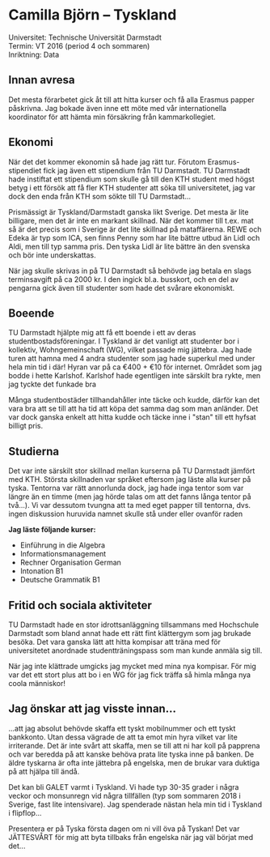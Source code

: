 # Camilla Björn – Tyskland

Universitet: Technische Universität Darmstadt  
Termin: VT 2016 (period 4 och sommaren)  
Inriktning: Data

## Innan avresa

Det mesta förarbetet gick åt till att hitta kurser och få alla Erasmus papper påskrivna. Jag bokade även inne ett möte med vår internationella koordinator för att hämta min försäkring från kammarkollegiet.

## Ekonomi

När det det kommer ekonomin så hade jag rätt tur. Förutom Erasmus-stipendiet fick jag även ett stipendium från TU Darmstadt. TU Darmstadt hade instiftat ett stipendium som skulle gå till den KTH student med högst betyg i ett försök att få fler KTH studenter att söka till universitetet, jag var dock den enda från KTH som sökte till TU Darmstadt...

Prismässigt är Tyskland/Darmstadt ganska likt Sverige. Det mesta är lite billigare, men det är inte en markant skillnad. När det kommer till t.ex. mat så är det precis som i Sverige är det lite skillnad på mataffärerna. REWE och Edeka är typ som ICA, sen finns Penny som har lite bättre utbud än Lidl och Aldi, men till typ samma pris. Den tyska Lidl är lite bättre än den svenska och bör inte underskattas.

När jag skulle skrivas in på TU Darmstadt så behövde jag betala en slags terminsavgift på ca 2000 kr. I den ingick bl.a. busskort, och en del av pengarna gick även till studenter som hade det svårare ekonomiskt.

## Boeende

TU Darmstadt hjälpte mig att få ett boende i ett av deras studentbostadsföreningar. I Tyskland är det vanligt att studenter bor i kollektiv, Wohngemeinschaft (WG), vilket passade mig jättebra. Jag hade turen att hamna med 4 andra studenter som jag hade superkul med under hela min tid i där! Hyran var på ca €400 + €10 för internet. Området som jag bodde i hette Karlshof. Karlshof hade egentligen inte särskilt bra rykte, men jag tyckte det funkade bra

Många studentbostäder tillhandahåller inte täcke och kudde, därför kan det vara bra att se till att ha tid att köpa det samma dag som man anländer. Det var dock ganska enkelt att hitta kudde och täcke inne i "stan" till ett hyfsat billigt pris.

## Studierna

Det var inte särskilt stor skillnad mellan kurserna på TU Darmstadt jämfört med KTH. Största skillnaden var språket eftersom jag läste alla kurser på tyska. Tentorna var rätt annorlunda dock, jag hade inga tentor som var längre än en timme (men jag hörde talas om att det fanns långa tentor på två...). Vi var dessutom tvungna att ta med eget papper till tentorna, dvs. ingen diskussion huruvida namnet skulle stå under eller ovanför raden

**Jag läste följande kurser:**

- Einführung in die Algebra
- Informationsmanagement
- Rechner Organisation German
- Intonation B1
- Deutsche Grammatik B1

## Fritid och sociala aktiviteter

TU Darmstadt hade en stor idrottsanläggning tillsammans med Hochschule Darmstadt som bland annat hade ett rätt fint klättergym som jag brukade besöka. Det vara ganska lätt att hitta kompisar att träna med för universitetet anordnade studentträningspass som man kunde anmäla sig till.

När jag inte klättrade umgicks jag mycket med mina nya kompisar. För mig var det ett stort plus att bo i en WG för jag fick träffa så himla många nya coola människor!

## Jag önskar att jag visste innan...

...att jag absolut behövde skaffa ett tyskt mobilnummer och ett tyskt bankkonto. Utan dessa vägrade de att ta emot min hyra vilket var lite irriterande. Det är inte svårt att skaffa, men se till att ni har koll på papprena och var beredda på att kanske behöva prata lite tyska inne på banken. De äldre tyskarna är ofta inte jättebra på engelska, men de brukar vara duktiga på att hjälpa till ändå.

Det kan bli GALET varmt i Tyskland. Vi hade typ 30-35 grader i några veckor och monsunregn vid några tillfällen (typ som sommaren 2018 i Sverige, fast lite intensivare). Jag spenderade nästan hela min tid i Tyskland i flipflop...

Presentera er på Tyska första dagen om ni vill öva på Tyskan! Det var JÄTTESVÅRT för mig att byta tillbaks från engelska när jag väl börjat med det...
